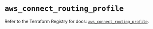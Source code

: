 # `aws_connect_routing_profile`

Refer to the Terraform Registry for docs: [`aws_connect_routing_profile`](https://registry.terraform.io/providers/hashicorp/aws/5.64.0/docs/resources/connect_routing_profile).
